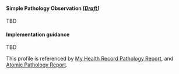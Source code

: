 #### Simple Pathology Observation *[[Draft](http://hl7.org/fhir/r4/valueset-publication-status.html)]*
TBD

#### Implementation guidance
TBD

This profile is referenced by [My Health Record Pathology Report](StructureDefinition-diagnosticreport-path-mhr-1.html), and [Atomic Pathology Report](StructureDefinition-diagnosticreport-path-atomic-1.html).